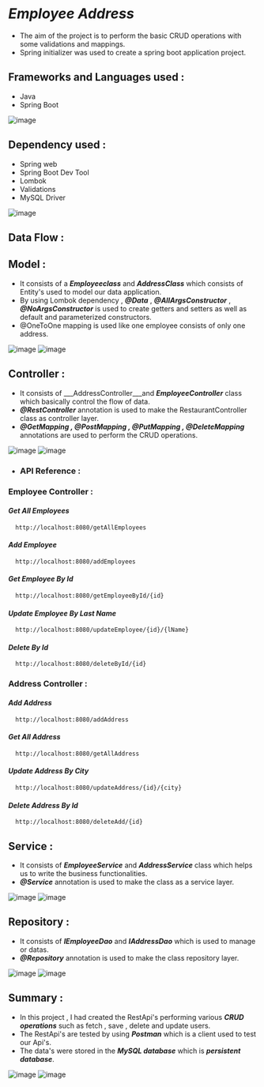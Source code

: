 
# ***Employee Address***

- The aim of the project is to perform the basic CRUD operations with some validations and mappings.
- Spring initializer was used to create a spring boot application project.


## **Frameworks and Languages used :**

- Java
- Spring Boot

![image](https://user-images.githubusercontent.com/112794922/236753245-cf4f7259-3ce8-4b9d-b432-9d91d637ddc8.png)


## **Dependency used :**

- Spring web
- Spring Boot Dev Tool
- Lombok
- Validations
- MySQL Driver

![image](https://user-images.githubusercontent.com/112794922/236753280-eb96ec14-6789-4301-9495-85e5f2d52924.png)


## **Data Flow :**

## **Model :** 

- It consists of a  ___Employeeclass___ and ___AddressClass___ which consists of Entity's used to model our data application.
- By using Lombok dependency , ___@Data___ , ___@AllArgsConstructor___ , ___@NoArgsConstructor___ is used to create getters and setters as well as default and parameterized constructors.
- @OneToOne mapping is used like one employee consists of only one address.

![image](https://user-images.githubusercontent.com/112794922/236753315-ef73860f-38c8-4829-9a37-ce9052a9df2c.png)
![image](https://user-images.githubusercontent.com/112794922/236753333-6eec0358-31d4-4c35-9ac7-accfb8689196.png)


## **Controller :**

- It consists of ___AddressController___and ___EmployeeController___ class which basically control the flow of data.
- ___@RestController___ annotation is used to make the RestaurantController class as controller layer.
- ___@GetMapping , @PostMapping , @PutMapping , @DeleteMapping___ annotations are used to perform the CRUD operations.

![image](https://user-images.githubusercontent.com/112794922/236753361-5606f9b4-286e-4ad6-9f02-d3585f4d460f.png)
![image](https://user-images.githubusercontent.com/112794922/236753391-dfc9a1cb-49fd-4acd-b829-e70915ab3909.png)





- ### **API Reference :**

### **Employee Controller :**

#### ***Get All Employees***

```http
  http://localhost:8080/getAllEmployees
```

#### ***Add Employee***

```http
  http://localhost:8080/addEmployees
```


#### ***Get Employee By Id***

```http
  http://localhost:8080/getEmployeeById/{id}
```


#### ***Update Employee By Last Name***

```http
  http://localhost:8080/updateEmployee/{id}/{lName}
```

#### ***Delete By Id***

```http
  http://localhost:8080/deleteById/{id}
```

### **Address Controller :**

#### ***Add Address***

```http
  http://localhost:8080/addAddress
```

#### ***Get All Address***

```http
  http://localhost:8080/getAllAddress
```

#### ***Update Address By City***

```http
  http://localhost:8080/updateAddress/{id}/{city}
```

#### ***Delete Address By Id***

```http
  http://localhost:8080/deleteAdd/{id}
```

## **Service :** 

- It consists of ___EmployeeService___  and ___AddressService___ class which helps us to write the business functionalities.
- ___@Service___ annotation is used to make the class as a service layer.

![image](https://user-images.githubusercontent.com/112794922/236753454-17f01c95-5eb9-4109-ae7c-d3e3d138de23.png)
![image](https://user-images.githubusercontent.com/112794922/236753472-530c5197-2b87-4d91-88d9-f5e1c1a5460a.png)


## **Repository :**
- It consists of ___IEmployeeDao___ and ___IAddressDao___ which is used to manage or datas.
- ___@Repository___ annotation is used to make the class repository layer.

![image](https://user-images.githubusercontent.com/112794922/236753502-cdafcda6-c574-4df8-a8a1-d5efab3e2e3e.png)
![image](https://user-images.githubusercontent.com/112794922/236753509-fba11fbc-844f-4e01-b706-4a0cbc532900.png)






## **Summary :**

- In this project , I had created the RestApi's performing various ___CRUD operations___ such as fetch , save , delete and update users.
- The RestApi's are tested by using ___Postman___ which is a client used to test our Api's.
- The data's were stored in the ___MySQL database___ which is ___persistent database___.

![image](https://user-images.githubusercontent.com/112794922/236763188-faa77bf1-a370-4f0d-b805-89ed040a1b10.png)
![image](https://user-images.githubusercontent.com/112794922/236763218-12623cbe-fbfe-4fff-8f9c-4372813fde59.png)